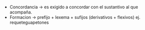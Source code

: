 - Concordancia -> es exigido a concordar con el sustantivo al que acompaña.
- Formacion -> prefijo + lexema + sufijos (derivativos + flexivos)
	ej. requeteguapetones
